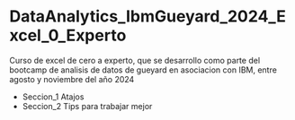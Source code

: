 # DataAnalytics_IbmGueyard_2024_Excel_0_Experto

Curso de excel de cero a experto, que se desarrollo como parte del bootcamp de analisis de datos de gueyard en asociacion
con IBM, entre agosto y noviembre del año 2024

- Seccion_1 Atajos
- Seccion_2 Tips para trabajar mejor
